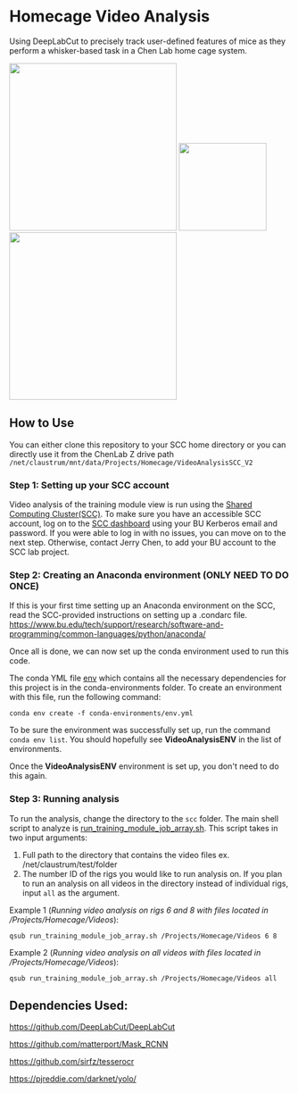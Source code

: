 # Homecage Video Analysis
Using DeepLabCut to precisely track user-defined features of mice as they perform a whisker-based task in a Chen Lab home cage system.

<img src="https://github.com/kevry/HomecageVideoAnalysis/assets/45439265/c2455d7d-cdef-438e-9cc1-256ffa74e7c8" width="300"/>

<img src="https://github.com/kevry/HomecageVideoAnalysis/assets/45439265/a96640ca-1950-4cc6-a994-8ebe4b33098f" width="157"/>

<img src="https://github.com/kevry/HomecageVideoAnalysis/assets/45439265/97efb6e7-2fa9-4cdc-95ae-49d0fb94aa7d" width="300"/>


## How to Use
You can either clone this repository to your SCC home directory or you can directly use it from the ChenLab Z drive path `/net/claustrum/mnt/data/Projects/Homecage/VideoAnalysisSCC_V2`

### Step 1: Setting up your SCC account
Video analysis of the training module view is run using the [Shared Computing Cluster(SCC)](https://www.bu.edu/tech/support/research/computing-resources/scc/). To make sure you have an accessible SCC account, log on to the [SCC dashboard](https://scc-ondemand2.bu.edu/pun/sys/dashboard) using your BU Kerberos email and password. If you were able to log in with no issues, you can move on to the next step. Otherwise, contact Jerry Chen, to add your BU account to the SCC lab project.

### Step 2: Creating an Anaconda environment (ONLY NEED TO DO ONCE)
If this is your first time setting up an Anaconda environment on the SCC, read the SCC-provided instructions on setting up a .condarc file. 
https://www.bu.edu/tech/support/research/software-and-programming/common-languages/python/anaconda/

Once all is done, we can now set up the conda environment used to run this code. 

The conda YML file [env](conda-environment/env.yml) which contains all the necessary dependencies for this project is in the conda-environments folder.
To create an environment with this file, run the following command:

`conda env create -f conda-environments/env.yml`

To be sure the environment was successfully set up, run the command `conda env list`. You should hopefully see **VideoAnalysisENV** in the list of environments.

Once the **VideoAnalysisENV** environment is set up, you don't need to do this again. 


### Step 3: Running analysis
To run the analysis, change the directory to the `scc` folder. The main shell script to analyze is [run_training_module_job_array.sh](scc/run_training_module_job_array.sh). This script takes in two input arguments:

1. Full path to the directory that contains the video files ex. /net/claustrum/test/folder
2. The number ID of the rigs you would like to run analysis on. If you plan to run an analysis on all videos in the directory instead of individual rigs, input `all` as the argument.

Example 1 (*Running video analysis on rigs 6 and 8 with files located in /Projects/Homecage/Videos*):

`qsub run_training_module_job_array.sh /Projects/Homecage/Videos 6 8`

Example 2 (*Running video analysis on all videos with files located in /Projects/Homecage/Videos*):

`qsub run_training_module_job_array.sh /Projects/Homecage/Videos all`

## Dependencies Used:
https://github.com/DeepLabCut/DeepLabCut

https://github.com/matterport/Mask_RCNN

https://github.com/sirfz/tesserocr

https://pjreddie.com/darknet/yolo/
